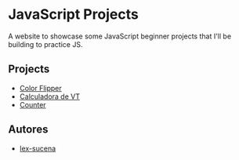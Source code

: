 # JavaScript Projects

A website to showcase some JavaScript beginner projects that I'll be building to
practice JS.

## Projects

- [Color Flipper](https://lex-sucena.github.io/js-projects/assets/projects/color-flipper/color-flipper.html)
- [Calculadora de VT](https://lex-sucena.github.io/calcVT/)
- [Counter](https://lex-sucena.github.io/js-projects/assets/projects/counter/index.html)

## Autores

- [lex-sucena](https://linktr.ee/lex.sucena)
